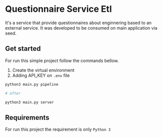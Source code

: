 # Questionnaire Service Etl

It's a service that provide questionnaires about enginnering based to an external service.
It was developed to be consumed on main application via seed.

## Get started

For run this simple project follow the commands bellow.

1. Create the virtual environment
2. Adding API_KEY on `.env` file

```bash
python3 main.py pipeline

# after

python3 main.py server

```

## Requirements

For run this project the requirement is only `Python 3`